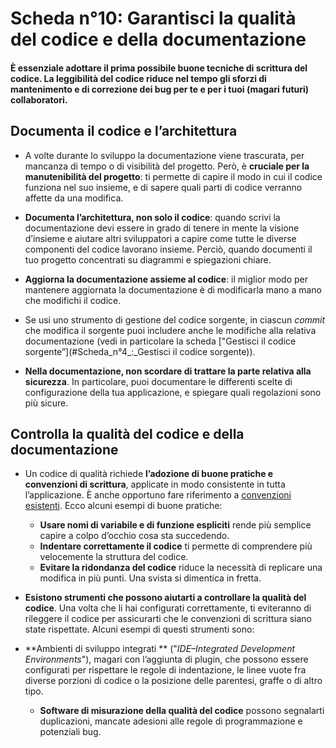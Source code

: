 # Scheda n°10: Garantisci la qualità del codice e della documentazione

#### &Egrave; essenziale adottare il prima possibile buone tecniche di scrittura del codice. La leggibilità del codice riduce nel tempo gli sforzi di mantenimento e di correzione dei bug  per te e per i tuoi (magari futuri) collaboratori.

## Documenta il codice e l’architettura

* A volte durante lo sviluppo la documentazione viene trascurata, per mancanza di tempo o di visibilità del progetto. Però, è **cruciale per la manutenibilità del progetto**: ti permette di capire il modo in cui il codice funziona nel suo insieme, e di sapere quali parti di codice verranno affette da una modifica.

* **Documenta l’architettura, non solo il codice**: quando scrivi la documentazione devi essere in grado di tenere in mente la visione d’insieme e aiutare altri sviluppatori a capire come tutte le diverse componenti del codice lavorano insieme. Perciò, quando documenti il tuo progetto concentrati su diagrammi e spiegazioni chiare.

* **Aggiorna la documentazione assieme al codice**: il miglior modo per mantenere aggiornata la documentazione è di modificarla mano a mano che modifichi il codice.

* Se usi uno strumento di gestione del codice sorgente, in ciascun *commit* che modifica il sorgente puoi  includere anche le modifiche alla relativa documentazione (vedi in particolare la scheda ["Gestisci il codice sorgente”](#Scheda_n°4_:_Gestisci il codice sorgente)).

* **Nella documentazione, non scordare di trattare la parte relativa alla sicurezza**. In particolare, puoi documentare le differenti scelte di configurazione della tua applicazione, e spiegare quali regolazioni sono più sicure.

## Controlla la qualità del codice e della documentazione

* Un codice di qualità richiede **l’adozione di buone pratiche e convenzioni di scrittura**, applicate in modo consistente in tutta l’applicazione. &Egrave; anche opportuno fare riferimento a [convenzioni esistenti](https://github.com/Kristories/awesome-guidelines). Ecco alcuni esempi di buone pratiche:
    * **Usare nomi di variabile e di funzione espliciti** rende più semplice capire a colpo d’occhio cosa sta succedendo.
    * **Indentare correttamente il codice** ti permette di comprendere più velocemente la struttura del codice.
    * **Evitare la ridondanza del codice** riduce la necessità di replicare una modifica in più punti. Una svista si dimentica in fretta.

* **Esistono strumenti che possono aiutarti a controllare la qualità del codice**. Una volta che li hai configurati correttamente, ti eviteranno di rileggere il codice per assicurarti che le convenzioni di scrittura siano state rispettate. Alcuni esempi di questi strumenti sono:
* **Ambienti di sviluppo integrati ** ("_IDE–Integrated Development Environments_"), magari con l’aggiunta di plugin, che possono essere configurati per rispettare le regole di indentazione, le linee vuote fra diverse porzioni di codice o la posizione delle parentesi, graffe o di altro tipo.
    * **Software di misurazione della qualità del codice** possono segnalarti duplicazioni, mancate adesioni alle regole di programmazione e potenziali bug.
